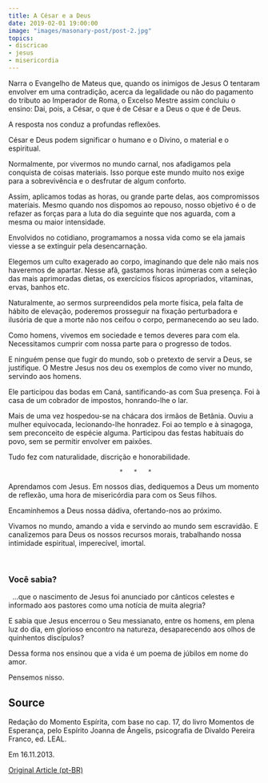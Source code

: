 ```yaml
---
title: A César e a Deus
date: 2019-02-01 19:00:00
image: "images/masonary-post/post-2.jpg"
topics: 
- discricao
- jesus
- misericordia
---
```


Narra o Evangelho de Mateus que, quando os inimigos de Jesus O tentaram
envolver em uma contradição, acerca da legalidade ou não do pagamento do
tributo ao Imperador de Roma, o Excelso Mestre assim concluiu o ensino: Dai,
pois, a César, o que é de César e a Deus o que é de Deus.

A resposta nos conduz a profundas reflexões.

César e Deus podem significar o humano e o Divino, o material e o espiritual.

Normalmente, por vivermos no mundo carnal, nos afadigamos pela conquista de
coisas materiais. Isso porque este mundo muito nos exige para a sobrevivência e
o desfrutar de algum conforto.

Assim, aplicamos todas as horas, ou grande parte delas, aos compromissos
materiais. Mesmo quando nos dispomos ao repouso, nosso objetivo é o de refazer
as forças para a luta do dia seguinte que nos aguarda, com a mesma ou maior
intensidade.

Envolvidos no cotidiano, programamos a nossa vida como se ela jamais viesse a
se extinguir pela desencarnação.

Elegemos um culto exagerado ao corpo, imaginando que dele não mais nos
haveremos de apartar. Nesse afã, gastamos horas inúmeras com a seleção das mais
aprimoradas dietas, os exercícios físicos apropriados, vitaminas, ervas, banhos
etc.

Naturalmente, ao sermos surpreendidos pela morte física, pela falta de hábito
de elevação, poderemos prosseguir na fixação perturbadora e ilusória de que a
morte não nos ceifou o corpo, permanecendo ao seu lado.

Como homens, vivemos em sociedade e temos deveres para com ela. Necessitamos
cumprir com nossa parte para o progresso de todos.

E ninguém pense que fugir do mundo, sob o pretexto de servir a Deus, se
justifique. O Mestre Jesus nos deu os exemplos de como viver no mundo, servindo
aos homens.

Ele participou das bodas em Caná, santificando-as com Sua presença. Foi à casa
de um cobrador de impostos, honrando-lhe o lar.

Mais de uma vez hospedou-se na chácara dos irmãos de Betânia. Ouviu a mulher
equivocada, lecionando-lhe honradez. Foi ao templo e à sinagoga, sem
preconceito de espécie alguma. Participou das festas habituais do povo, sem se
permitir envolver em paixões.

Tudo fez com naturalidade, discrição e honorabilidade.

                                   *   *   *

Aprendamos com Jesus. Em nossos dias, dediquemos a Deus um momento de reflexão,
uma hora de misericórdia para com os Seus filhos.

Encaminhemos a Deus nossa dádiva, ofertando-nos ao próximo.

Vivamos no mundo, amando a vida e servindo ao mundo sem escravidão. E
canalizemos para Deus os nossos recursos morais, trabalhando nossa intimidade
espiritual, imperecível, imortal.

 
### Você sabia?
 
...que o nascimento de Jesus foi anunciado por cânticos celestes e informado
aos pastores como uma notícia de muita alegria?

E sabia que Jesus encerrou o Seu messianato, entre os homens, em plena luz do
dia, em glorioso encontro na natureza, desaparecendo aos olhos de quinhentos
discípulos?

Dessa forma nos ensinou que a vida é um poema de júbilos em nome do amor.

Pensemos nisso.
 
## Source
Redação do Momento Espírita, com base no cap. 17,
do livro Momentos de Esperança, pelo Espírito Joanna de Ângelis,
psicografia de Divaldo Pereira Franco, ed. LEAL.

Em 16.11.2013.

[Original Article (pt-BR)](http://momento.com.br/pt/ler_texto.php?id=3952)
